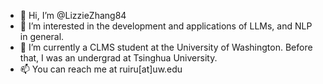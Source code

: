 - 👋 Hi, I’m @LizzieZhang84
- 👀 I’m interested in the development and applications of LLMs, and NLP in general.
- 🌱 I’m currently a CLMS student at the University of Washington. Before that,  I was an undergrad at Tsinghua University.
- 📫 You can reach me at ruiru[at]uw.edu

<!---
LizzieZhang84/LizzieZhang84 is a ✨ special ✨ repository because its `README.md` (this file) appears on your GitHub profile.
You can click the Preview link to take a look at your changes.
--->
